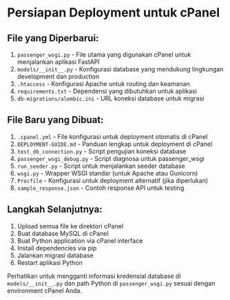 # Persiapan Deployment untuk cPanel

## File yang Diperbarui:

1. `passenger_wsgi.py` - File utama yang digunakan cPanel untuk menjalankan aplikasi FastAPI
2. `models/__init__.py` - Konfigurasi database yang mendukung lingkungan development dan production
3. `.htaccess` - Konfigurasi Apache untuk routing dan keamanan
4. `requirements.txt` - Dependensi yang dibutuhkan untuk aplikasi
5. `db-migrations/alembic.ini` - URL koneksi database untuk migrasi

## File Baru yang Dibuat:

1. `.cpanel.yml` - File konfigurasi untuk deployment otomatis di cPanel
2. `DEPLOYMENT-GUIDE.md` - Panduan lengkap untuk deployment di cPanel
3. `test_db_connection.py` - Script pengujian koneksi database
4. `passenger_wsgi_debug.py` - Script diagnosa untuk passenger_wsgi
5. `run_seeder.py` - Script untuk menjalankan seeder database
6. `wsgi.py` - Wrapper WSGI standar (untuk Apache atau Gunicorn)
7. `Procfile` - Konfigurasi untuk deployment alternatif (jika diperlukan)
8. `sample_response.json` - Contoh response API untuk testing

## Langkah Selanjutnya:

1. Upload semua file ke direktori cPanel
2. Buat database MySQL di cPanel
3. Buat Python application via cPanel interface
4. Install dependencies via pip
5. Jalankan migrasi database
6. Restart aplikasi Python

Perhatikan untuk mengganti informasi kredensial database di `models/__init__.py` dan path Python di `passenger_wsgi.py` sesuai dengan environment cPanel Anda.
